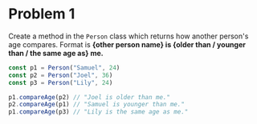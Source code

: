 # Problem 1

Create a method in the `Person` class which returns how another person's age compares. Format is **{other person name}
is {older than / younger than / the same age as} me.**

```ts
const p1 = Person("Samuel", 24)
const p2 = Person("Joel", 36)
const p3 = Person("Lily", 24)

p1.compareAge(p2) // "Joel is older than me."
p2.compareAge(p1) // "Samuel is younger than me."
p1.compareAge(p3) // "Lily is the same age as me."
```